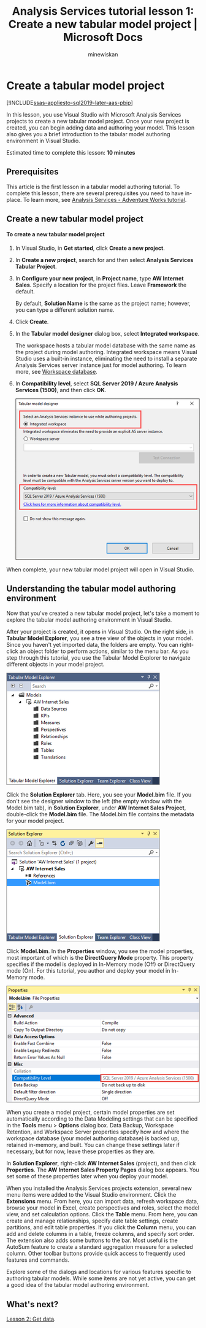 ﻿---
title: "Analysis Services tutorial lesson 1: Create a new tabular model project | Microsoft Docs"
ms.date: 02/20/2020
ms.prod: sql
ms.technology: analysis-services
ms.custom: tabular-models
ms.topic: tutorial
ms.author: owend
ms.reviewer: owend
author: minewiskan
---
# Create a tabular model project

[!INCLUDE[ssas-appliesto-sql2019-later-aas-pbip](../../includes/ssas-appliesto-sql2019-later-aas-pbip.md)]

In this lesson, you use Visual Studio with Microsoft Analysis Services projects to create a new tabular model project. Once your new project is created, you can begin adding data and authoring your model. This lesson also gives you a brief introduction to the tabular model authoring environment in Visual Studio.  
  
Estimated time to complete this lesson: **10 minutes**  
  
## Prerequisites

This article is the first lesson in a tabular model authoring tutorial. To complete this lesson, there are several prerequisites you need to have in-place. To learn more, see [Analysis Services - Adventure Works tutorial](../tutorial-tabular-1400/as-adventure-works-tutorial.md).  
  
## Create a new tabular model project  
  
#### To create a new tabular model project  
  
1.  In Visual Studio, in **Get started**, click **Create a new project**.  
  
2.  In **Create a new project**, search for and then select **Analysis Services Tabular Project**.  
  
3.  In  **Configure your new project**, in **Project name**, type **AW Internet Sales**. Specify a location for the project files. Leave **Framework** the default. 
  
    By default, **Solution Name** is the same as the project name; however, you can type a different solution name.  
  
4.  Click **Create**.  
  
5.  In the **Tabular model designer** dialog box, select **Integrated workspace**.  
  
    The workspace hosts a tabular model database with the same name as the project during model authoring. Integrated workspace means Visual Studio uses a built-in instance, eliminating the need to install a separate Analysis Services server instance just for model authoring. To learn more, see [Workspace database](../tabular-models/workspace-database-ssas-tabular.md).
      
6.  In **Compatibility level**, select **SQL Server 2019 / Azure Analysis Services (1500)**, and then click **OK**.   
 
    ![as-lesson1-tmd](../tutorial-tabular-1400/media/as-lesson1-tmd.png)
      
When complete, your new tabular model project will open in Visual Studio.

## Understanding the tabular model authoring environment  

Now that you've created a new tabular model project, let's take a moment to explore the tabular model authoring environment in Visual Studio.  
  
After your project is created, it opens in Visual Studio. On the right side, in **Tabular Model Explorer**, you see a tree view of the objects in your model. Since you haven't yet imported data, the folders are empty. You can right-click an object folder to perform actions, similar to the menu bar. As you step through this tutorial, you use the Tabular Model Explorer to navigate different objects in your model project.

![as-lesson1-tme](../tutorial-tabular-1400/media/as-lesson1-tme.png)

Click the **Solution Explorer** tab. Here, you see your **Model.bim** file. If you don't see the designer window to the left (the empty window with the Model.bim tab), in **Solution Explorer**, under **AW Internet Sales Project**, double-click the **Model.bim** file. The Model.bim file contains the metadata for your model project. 

![as-lesson1-se](../tutorial-tabular-1400/media/as-lesson1-se.png)
  
Click **Model.bim**. In the **Properties** window, you see the model properties, most important of which is the **DirectQuery Mode** property. This property specifies if the model is deployed in In-Memory mode (Off) or DirectQuery mode (On). For this tutorial, you author and deploy your model in In-Memory mode.

![as-lesson1-properties](../tutorial-tabular-1400/media/as-lesson1-properties.png)
  
When you create a model project, certain model properties are set automatically according to the Data Modeling settings that can be specified in the **Tools** menu > **Options** dialog box. Data Backup, Workspace Retention, and Workspace Server properties specify how and where the workspace database (your model authoring database) is backed up, retained in-memory, and built. You can change these settings later if necessary, but for now, leave these properties as they are.  

In **Solution Explorer**, right-click **AW Internet Sales** (project), and then click **Properties**. The **AW Internet Sales Property Pages** dialog box appears. You set some of these properties later when you deploy your model.  
  
When you installed the Analysis Services projects extension, several new menu items were added to the Visual Studio environment. Click the **Extensions** menu. From here, you can import data, refresh workspace data, browse your model in Excel, create perspectives and roles, select the model view, and set calculation options. Click the **Table** menu. From here, you can create and manage relationships, specify date table settings, create partitions, and edit table properties. If you click the **Column** menu, you can add and delete columns in a table, freeze columns, and specify sort order. The extension also adds some buttons to the bar. Most useful is the AutoSum feature to create a standard aggregation measure for a selected column. Other toolbar buttons provide quick access to frequently used features and commands.  
  
Explore some of the dialogs and locations for various features specific to authoring tabular models. While some items are not yet active, you can get a good idea of the tabular model authoring environment.  
  

## What's next?

[Lesson 2: Get data](../tutorial-tabular-1400/as-lesson-2-get-data.md).

  
  
  
